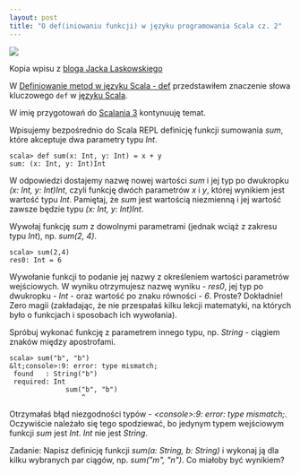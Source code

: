 ```yaml
---
layout: post
title: "O def(iniowaniu funkcji) w języku programowania Scala cz. 2"
---
```


<a href="http://www.scala-lang.org/"><img border="0" src="{{ site.baseurl }}/images/scala-logo.png" /></a>

Kopia wpisu z [bloga Jacka Laskowskiego](http://jlaskowski.blogspot.com/2013/09/o-definiowaniu-funkcji-w-jezyku.html)

W [Definiowanie metod w języku Scala - def](http://jlaskowski.blogspot.com/2013/09/definiowanie-metod-w-jezyku-scala-def.html) przedstawiłem znaczenie słowa kluczowego `def` w [języku Scala](http://scala-lang.org).

W imię przygotowań do <a href="http://bit.ly/wjug-scalania-3">Scalania 3</a> kontynuuję temat.

Wpisujemy bezpośrednio do Scala REPL definicję funkcji sumowania <i>sum</i>, które akceptuje dwa parametry typu <i>Int</i>.

	scala> def sum(x: Int, y: Int) = x + y
	sum: (x: Int, y: Int)Int

W odpowiedzi dostajemy nazwę nowej wartości <i>sum</i> i jej typ po dwukropku <i>(x: Int, y: Int)Int</i>, czyli funkcję dwóch parametrów <i>x</i> i <i>y</i>, której wynikiem jest wartość typu <i>Int</i>. Pamiętaj, że <i>sum</i> jest wartością niezmienną i jej wartość zawsze będzie typu <i>(x: Int, y: Int)Int</i>.

Wywołaj funkcję <i>sum</i> z dowolnymi parametrami (jednak wciąż z zakresu typu <i>Int</i>), np. <i>sum(2, 4)</i>.

	scala> sum(2,4)
	res0: Int = 6

Wywołanie funkcji to podanie jej nazwy z określeniem wartości parametrów wejściowych. W wyniku otrzymujesz nazwę wyniku - <i>res0</i>, jej typ po dwukropku - <i>Int</i> - oraz wartość po znaku równości - <i>6</i>. Proste? Dokładnie! Zero magii (zakładając, że nie przespałaś kilku lekcji matematyki, na których było o funkcjach i sposobach ich wywołania).

Spróbuj wykonać funkcję z parametrem innego typu, np. <i>String</i> - ciągiem znaków między apostrofami.

	scala> sum("b", "b")
	&lt;console>:9: error: type mismatch;
	 found   : String("b")
	 required: Int
	              sum("b", "b")
	                  ^

Otrzymałaś błąd niezgodności typów - <i>&lt;console>:9: error: type mismatch;</i>. Oczywiście należało się tego spodziewać, bo jedynym typem wejściowym funkcji <i>sum</i> jest <i>Int</i>. <i>Int</i> nie jest <i>String</i>.

Zadanie: Napisz definicję funkcji <i>sum(a: String, b: String)</i> i wykonaj ją dla kilku wybranych par ciągów, np. <i>sum("m", "n")</i>. Co miałoby być wynikiem?